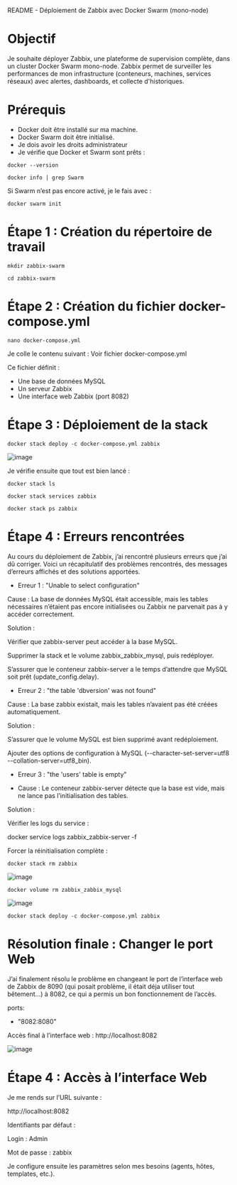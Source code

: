 README - Déploiement de Zabbix avec Docker Swarm (mono-node)

# Objectif

Je souhaite déployer Zabbix, une plateforme de supervision complète, dans un cluster Docker Swarm mono-node. Zabbix permet de surveiller les performances de mon infrastructure (conteneurs, machines, services réseaux) avec alertes, dashboards, et collecte d'historiques.

# Prérequis

- Docker doit être installé sur ma machine.
- Docker Swarm doit être initialisé.
- Je dois avoir les droits administrateur
- Je vérifie que Docker et Swarm sont prêts :

`docker --version`

`docker info | grep Swarm`

Si Swarm n’est pas encore activé, je le fais avec :

`docker swarm init`

# Étape 1 : Création du répertoire de travail

`mkdir zabbix-swarm`

`cd zabbix-swarm`

# Étape 2 : Création du fichier docker-compose.yml

`nano docker-compose.yml`

Je colle le contenu suivant :
Voir fichier docker-compose.yml

Ce fichier définit :

- Une base de données MySQL
- Un serveur Zabbix
- Une interface web Zabbix (port 8082)

# Étape 3 : Déploiement de la stack

`docker stack deploy -c docker-compose.yml zabbix`

![image](https://github.com/user-attachments/assets/9726caa2-0922-4187-aef3-29741fc0b291)


Je vérifie ensuite que tout est bien lancé :

`docker stack ls`

`docker stack services zabbix`

`docker stack ps zabbix`


# Étape 4 : Erreurs rencontrées

Au cours du déploiement de Zabbix, j’ai rencontré plusieurs erreurs que j’ai dû corriger. Voici un récapitulatif des problèmes rencontrés, des messages d’erreurs affichés et des solutions apportées.

- Erreur 1 : "Unable to select configuration"

Cause : La base de données MySQL était accessible, mais les tables nécessaires n’étaient pas encore initialisées ou Zabbix ne parvenait pas à y accéder correctement.

Solution :

Vérifier que zabbix-server peut accéder à la base MySQL.

Supprimer la stack et le volume zabbix_zabbix_mysql, puis redéployer.

S’assurer que le conteneur zabbix-server a le temps d’attendre que MySQL soit prêt (update_config.delay).



- Erreur 2 : "the table 'dbversion' was not found"

Cause : La base zabbix existait, mais les tables n’avaient pas été créées automatiquement.

Solution :

S’assurer que le volume MySQL est bien supprimé avant redéploiement.

Ajouter des options de configuration à MySQL (--character-set-server=utf8 --collation-server=utf8_bin).



- Erreur 3 : "the 'users' table is empty"

- Cause : Le conteneur zabbix-server détecte que la base est vide, mais ne lance pas l’initialisation des tables.

Solution :

Vérifier les logs du service :

docker service logs zabbix_zabbix-server -f

Forcer la réinitialisation complète :

`docker stack rm zabbix`

![image](https://github.com/user-attachments/assets/f79ad85c-79f9-4948-a13a-1c85d988adbf)


`docker volume rm zabbix_zabbix_mysql`

![image](https://github.com/user-attachments/assets/d4c4a36d-02fc-4b91-8ee0-7e7204a9442a)


`docker stack deploy -c docker-compose.yml zabbix`


# Résolution finale : Changer le port Web

J’ai finalement résolu le problème en changeant le port de l’interface web de Zabbix de 8090 (qui posait problème, il était déja utiliser tout bêtement...) à 8082, ce qui a permis un bon fonctionnement de l’accès.

ports:
  - "8082:8080"

Accès final à l’interface web : http://localhost:8082

![image](https://github.com/user-attachments/assets/f626b56a-8ec6-4155-b93e-41d7f91e8d58)
































# Étape 4 : Accès à l’interface Web

Je me rends sur l’URL suivante :

http://localhost:8082

Identifiants par défaut :

Login : Admin

Mot de passe : zabbix

Je configure ensuite les paramètres selon mes besoins (agents, hôtes, templates, etc.).
